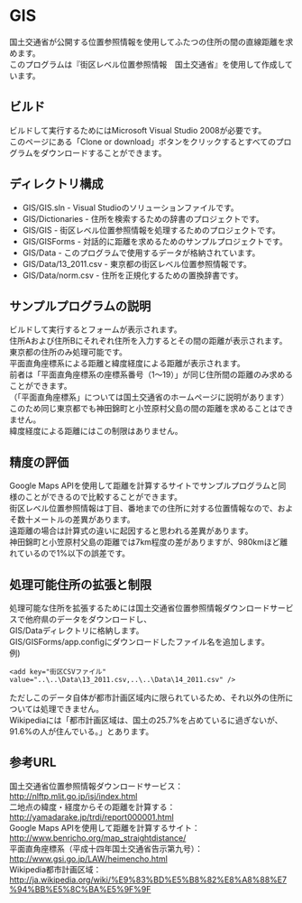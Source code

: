 GIS
===

国土交通省が公開する位置参照情報を使用してふたつの住所の間の直線距離を求めます。<br>
このプログラムは『街区レベル位置参照情報　国土交通省』を使用して作成しています。<br>

## ビルド
ビルドして実行するためにはMicrosoft Visual Studio 2008が必要です。<br>
このページにある「Clone or download」ボタンをクリックするとすべてのプログラムをダウンロードすることができます。<br>

## ディレクトリ構成
* GIS/GIS.sln          -  Visual Studioのソリューションファイルです。<br>
* GIS/Dictionaries     -  住所を検索するための辞書のプロジェクトです。<br>
* GIS/GIS              -  街区レベル位置参照情報を処理するためのプロジェクトです。<br>
* GIS/GISForms         -  対話的に距離を求めるためのサンプルプロジェクトです。<br>
* GIS/Data             -  このプログラムで使用するデータが格納されています。<br>
* GIS/Data/13_2011.csv -  東京都の街区レベル位置参照情報です。<br>
* GIS/Data/norm.csv    -  住所を正規化するための置換辞書です。<br>

## サンプルプログラムの説明
ビルドして実行するとフォームが表示されます。<br>
住所Aおよび住所Bにそれぞれ住所を入力するとその間の距離が表示されます。<br>
東京都の住所のみ処理可能です。<br>
平面直角座標系による距離と緯度経度による距離が表示されます。<br>
前者は「平面直角座標系の座標系番号（1～19）」が同じ住所間の距離のみ求めることができます。<br>
（「平面直角座標系」については国土交通省のホームページに説明があります）<br>
このため同じ東京都でも神田錦町と小笠原村父島の間の距離を求めることはできません。<br>
緯度経度による距離にはこの制限はありません。<br>

## 精度の評価
Google Maps APIを使用して距離を計算するサイトでサンプルプログラムと同様のことができるので比較することができます。<br>
街区レベル位置参照情報は丁目、番地までの住所に対する位置情報なので、およそ数十メートルの差異があります。<br>
遠距離の場合は計算式の違いに起因すると思われる差異があります。<br>
神田錦町と小笠原村父島の距離では7km程度の差がありますが、980kmほど離れているので1%以下の誤差です。<br>

## 処理可能住所の拡張と制限
処理可能な住所を拡張するためには国土交通省位置参照情報ダウンロードサービスで他府県のデータをダウンロードし、<br>
GIS/Dataディレクトリに格納します。<br>
GIS/GISForms/app.configにダウンロードしたファイル名を追加します。<br>
例)
```
<add key="街区CSVファイル" value="..\..\Data\13_2011.csv,..\..\Data\14_2011.csv" />
```
ただしこのデータ自体が都市計画区域内に限られているため、それ以外の住所については処理できません。<br>
Wikipediaには「都市計画区域は、国土の25.7%を占めているに過ぎないが、91.6%の人が住んでいる。」とあります。<br>

## 参考URL
国土交通省位置参照情報ダウンロードサービス： http://nlftp.mlit.go.jp/isj/index.html<br>
二地点の緯度・経度からその距離を計算する： http://yamadarake.jp/trdi/report000001.html<br>
Google Maps APIを使用して距離を計算するサイト： http://www.benricho.org/map_straightdistance/<br>
平面直角座標系（平成十四年国土交通省告示第九号）： http://www.gsi.go.jp/LAW/heimencho.html<br>
Wikipedia都市計画区域： http://ja.wikipedia.org/wiki/%E9%83%BD%E5%B8%82%E8%A8%88%E7%94%BB%E5%8C%BA%E5%9F%9F
